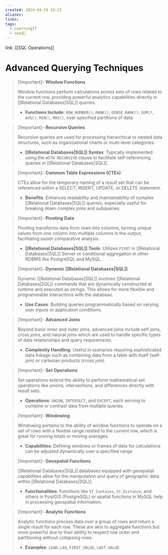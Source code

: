 ```yaml
---
created: 2024-04-29 19:23
aliases: 
links: 
tags:
  - LearningIT
  - seed🌱
---
```

link: [[SQL Operations]]

# Advanced Querying Techniques

> [!important]- **Window Functions**
> 
> Window functions perform calculations across sets of rows related to the current row, providing powerful analytics capabilities directly in [[Relational Databases|SQL]] queries.
> 
> - **Functions Include**: `ROW_NUMBER()`, `RANK()`, `DENSE_RANK()`, `SUM()`, `AVG()`, `MIN()`, `MAX()`, over specified partitions of data.

> [!important]- **Recursive Queries**
> 
> Recursive queries are used for processing hierarchical or nested data structures, such as organizational charts or multi-level categories.
> 
> - **[[Relational Databases|SQL]] Syntax**: Typically implemented using the `WITH RECURSIVE` clause to facilitate self-referencing queries in [[Relational Databases|SQL]].

> [!important]- **Common Table Expressions (CTEs)**
> 
> CTEs allow for the temporary naming of a result set that can be referenced within a SELECT, INSERT, UPDATE, or DELETE statement.
> 
> - **Benefits**: Enhances readability and maintainability of complex [[Relational Databases|SQL]] queries, especially useful for breaking down complex joins and subqueries.

> [!important]- **Pivoting Data**
> 
> Pivoting transforms data from rows into columns, turning unique values from one column into multiple columns in the output, facilitating easier comparative analysis.
> 
> - **[[Relational Databases|SQL]] Tools**: Utilizes `PIVOT` in [[Relational Databases|SQL]] Server or conditional aggregation in other RDBMS like PostgreSQL and MySQL.

> [!important]- **Dynamic [[Relational Databases|SQL]]**
> 
> Dynamic [[Relational Databases|SQL]] involves [[Relational Databases|SQL]] commands that are dynamically constructed at runtime and executed as strings. This allows for more flexible and programmable interactions with the database.
> 
> - **Use Cases**: Building queries programmatically based on varying user inputs or application conditions.

> [!important]- **Advanced Joins**
> 
> Beyond basic inner and outer joins, advanced joins include self joins, cross joins, and natural joins which are used to handle specific types of data relationships and query requirements.
> 
> - **Complexity Handling**: Useful in scenarios requiring sophisticated data linkage such as combining data from a table with itself (self-join) or cartesian products (cross join).

> [!important]- **Set Operations**
> 
> Set operations extend the ability to perform mathematical set operations like unions, intersections, and differences directly with result sets.
> 
> - **Operations**: `UNION`, `INTERSECT`, and `EXCEPT`, each serving to combine or contrast data from multiple queries.

> [!important]- **Windowing**
> 
> Windowing pertains to the ability of window functions to operate on a set of rows with a flexible range related to the current row, which is great for running totals or moving averages.
> 
> - **Capabilities**: Defining windows or frames of data for calculations can be adjusted dynamically over a specified range.

> [!important]- **Geospatial Functions**
> 
> [[Relational Databases|SQL]] databases equipped with geospatial capabilities allow for the manipulation and query of geographic data within [[Relational Databases|SQL]].
> 
> - **Functionalities**: Functions like `ST_Contains`, `ST_Distance`, and others in PostGIS (PostgreSQL) or spatial functions in MySQL help in processing geospatial information.

> [!important]- **Analytic Functions**
> 
> Analytic functions process data over a group of rows and return a single result for each row. These are akin to aggregate functions but more powerful due to their ability to respect row order and partitioning without collapsing rows.
> 
> - **Examples**: `LEAD`, `LAG`, `FIRST_VALUE`, `LAST_VALUE`.
